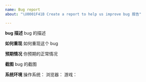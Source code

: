 ```yaml
---
name: Bug report
about: "\U0001F41B Create a report to help us improve bug 报告"

---
```


**bug 描述**
bug 的描述

**如何重现**
如何重现这个 bug

**预期情况**
你预期的正常情况

**截图**
bug 的截图

**系统环境**
操作系统：
浏览器：
游戏：
